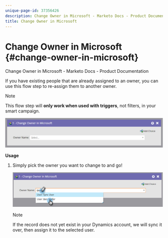 ```yaml
---
unique-page-id: 37356426
description: Change Owner in Microsoft - Marketo Docs - Product Documentation
title: Change Owner in Microsoft
---
```


# Change Owner in Microsoft {#change-owner-in-microsoft}

Change Owner in Microsoft - Marketo Docs - Product Documentation

If you have existing people that are already assigned to an owner, you can use this flow step to re-assign them to another owner.

>[!NOTE]
>
>This flow step will **only work when used with triggers**, not filters, in your smart campaign.

![](assets/one-1.png)

**Usage**

1. Simply pick the owner you want to change to and go!

   ![](assets/two-1.png)

   >[!NOTE]
   >
   >If the record does not yet exist in your Dynamics account, we will sync it over, then assign it to the selected user.

